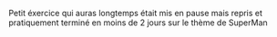 Petit éxercice qui auras longtemps était mis en pause mais repris et pratiquement terminé en moins de 2 jours sur le thème de SuperMan